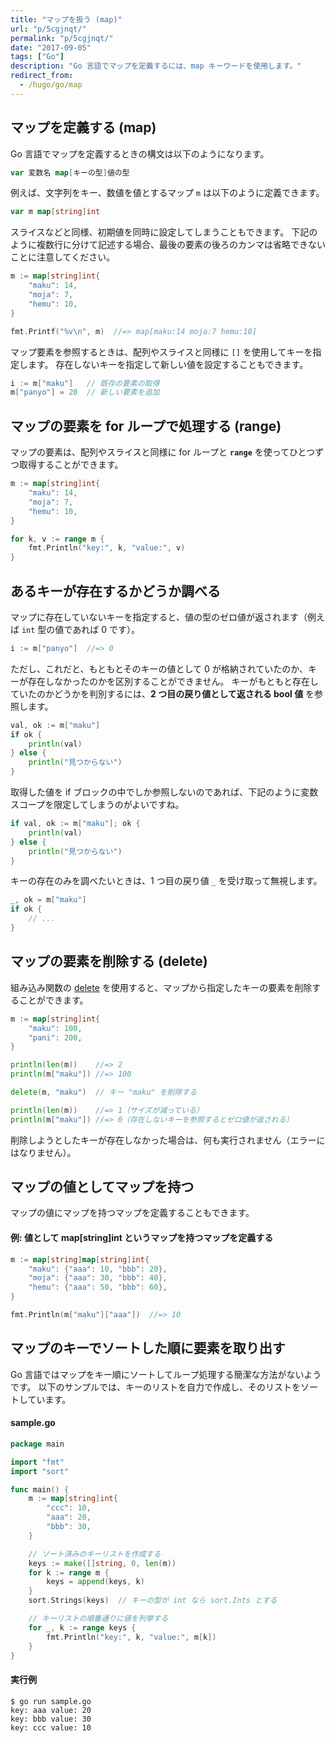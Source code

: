 ```yaml
---
title: "マップを扱う (map)"
url: "p/5cgjnqt/"
permalink: "p/5cgjnqt/"
date: "2017-09-05"
tags: ["Go"]
description: "Go 言語でマップを定義するには、map キーワードを使用します。"
redirect_from:
  - /hugo/go/map
---
```


マップを定義する (map)
----

Go 言語でマップを定義するときの構文は以下のようになります。

```go
var 変数名 map[キーの型]値の型
```

例えば、文字列をキー、数値を値とするマップ `m` は以下のように定義できます。

```go
var m map[string]int
```

スライスなどと同様、初期値を同時に設定してしまうこともできます。
下記のように複数行に分けて記述する場合、最後の要素の後ろのカンマは省略できないことに注意してください。

```go
m := map[string]int{
	"maku": 14,
	"moja": 7,
	"hemu": 10,
}

fmt.Printf("%v\n", m)  //=> map[maku:14 moja:7 hemu:10]
```

マップ要素を参照するときは、配列やスライスと同様に `[]` を使用してキーを指定します。
存在しないキーを指定して新しい値を設定することもできます。

```go
i := m["maku"]   // 既存の要素の取得
m["panyo"] = 20  // 新しい要素を追加
```


マップの要素を for ループで処理する (range)
----

マップの要素は、配列やスライスと同様に for ループと __`range`__ を使ってひとつずつ取得することができます。

```go
m := map[string]int{
	"maku": 14,
	"moja": 7,
	"hemu": 10,
}

for k, v := range m {
	fmt.Println("key:", k, "value:", v)
}
```


あるキーが存在するかどうか調べる
----

マップに存在していないキーを指定すると、値の型のゼロ値が返されます（例えば `int` 型の値であれば 0 です）。

```go
i := m["panyo"]  //=> 0
```

ただし、これだと、もともとそのキーの値として 0 が格納されていたのか、キーが存在しなかったのかを区別することができません。
キーがもともと存在していたのかどうかを判別するには、__2 つ目の戻り値として返される bool 値__ を参照します。

```go
val, ok := m["maku"]
if ok {
	println(val)
} else {
	println("見つからない")
}
```

取得した値を if ブロックの中でしか参照しないのであれば、下記のように変数スコープを限定してしまうのがよいですね。

```go
if val, ok := m["maku"]; ok {
	println(val)
} else {
	println("見つからない")
}
```

キーの存在のみを調べたいときは、1 つ目の戻り値 `_` を受け取って無視します。

```go
_, ok = m["maku"]
if ok {
	// ...
}
```


マップの要素を削除する (delete)
----

組み込み関数の [delete](https://golang.org/ref/spec#Deletion_of_map_elements) を使用すると、マップから指定したキーの要素を削除することができます。

```go
m := map[string]int{
	"maku": 100,
	"pani": 200,
}

println(len(m))    //=> 2
println(m["maku"]) //=> 100

delete(m, "maku")  // キー "maku" を削除する

println(len(m))    //=> 1（サイズが減っている）
println(m["maku"]) //=> 0（存在しないキーを参照するとゼロ値が返される）
```

削除しようとしたキーが存在しなかった場合は、何も実行されません（エラーにはなりません）。


マップの値としてマップを持つ
----

マップの値にマップを持つマップを定義することもできます。

#### 例: 値として map[string]int というマップを持つマップを定義する

```go
m := map[string]map[string]int{
	"maku": {"aaa": 10, "bbb": 20},
	"moja": {"aaa": 30, "bbb": 40},
	"hemu": {"aaa": 50, "bbb": 60},
}

fmt.Println(m["maku"]["aaa"])  //=> 10
```


マップのキーでソートした順に要素を取り出す
----

Go 言語ではマップをキー順にソートしてループ処理する簡潔な方法がないようです。
以下のサンプルでは、キーのリストを自力で作成し、そのリストをソートしています。

#### sample.go

```go
package main

import "fmt"
import "sort"

func main() {
	m := map[string]int{
		"ccc": 10,
		"aaa": 20,
		"bbb": 30,
	}

	// ソート済みのキーリストを作成する
	keys := make([]string, 0, len(m))
	for k := range m {
		keys = append(keys, k)
	}
	sort.Strings(keys)  // キーの型が int なら sort.Ints とする

	// キーリストの順番通りに値を列挙する
	for _, k := range keys {
		fmt.Println("key:", k, "value:", m[k])
	}
}
```

#### 実行例

```
$ go run sample.go
key: aaa value: 20
key: bbb value: 30
key: ccc value: 10
```

